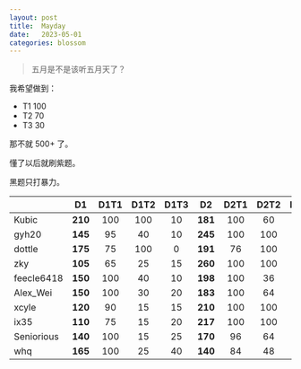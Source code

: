 ```yaml
---
layout: post
title:  Mayday
date:   2023-05-01
categories: blossom
---
```


>   五月是不是该听五月天了？

我希望做到：

*   T1 100
*   T2 70
*   T3 30

那不就 500+ 了。

懂了以后就刷紫题。

黑题只打暴力。

||D1|D1T1|D1T2|D1T3|D2|D2T1|D2T2|D2T3||
|:--|:-:|:-:|:-:|:-:|:-:|:-:|:-:|:-:|:-:|
|Kubic|**210**|100|100|10|**181**|100|60|21|**391**|
|gyh20|**145**|95|40|10|**245**|100|100|45|**390**|
|dottle|**175**|75|100|0|**191**|76|100|35|**386**|
|zky|**105**|65|25|15|**260**|100|100|60|**365**|
|feecle6418|**150**|100|40|10|**198**|100|36|62|**348**|
|Alex_Wei|**150**|100|30|20|**183**|100|64|19|**333**|
|xcyle|**120**|90|15|15|**210**|100|100|10|**330**|
|ix35|**110**|75|15|20|**217**|100|100|17|**327**|
|Seniorious|**140**|100|15|25|**170**|96|64|10|**310**|
|whq|**165**|100|25|40|**140**|84|48|8|**305**|